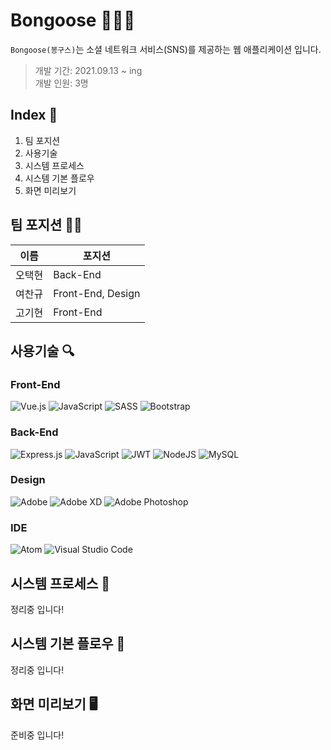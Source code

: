 # Bongoose 👩‍👦‍👦
`Bongoose(봉구스)`는 소셜 네트워크 서비스(SNS)를 제공하는 웹 애플리케이션 입니다. <br />

> 개발 기간: 2021.09.13 ~ ing <br />
> 개발 인원: 3명

## Index 📖
1. 팀 포지션
1. 사용기술
1. 시스템 프로세스
1. 시스템 기본 플로우
1. 화면 미리보기

## 팀 포지션 👨‍💻

이름 | 포지션
--- | ---
오택현 | Back-End 
여찬규 | Front-End, Design
고기현 | Front-End

## 사용기술 🔍

### Front-End
![Vue.js](https://img.shields.io/badge/vuejs-%2335495e.svg?style=for-the-badge&logo=vuedotjs&logoColor=%234FC08D)
![JavaScript](https://img.shields.io/badge/javascript-%23323330.svg?style=for-the-badge&logo=javascript&logoColor=%23F7DF1E)
![SASS](https://img.shields.io/badge/SASS-hotpink.svg?style=for-the-badge&logo=SASS&logoColor=white)
![Bootstrap](https://img.shields.io/badge/bootstrap-%23563D7C.svg?style=for-the-badge&logo=bootstrap&logoColor=white)

### Back-End
![Express.js](https://img.shields.io/badge/express.js-%23404d59.svg?style=for-the-badge&logo=express&logoColor=%2361DAFB)
![JavaScript](https://img.shields.io/badge/javascript-%23323330.svg?style=for-the-badge&logo=javascript&logoColor=%23F7DF1E)
![JWT](https://img.shields.io/badge/JWT-black?style=for-the-badge&logo=JSON%20web%20tokens)
![NodeJS](https://img.shields.io/badge/node.js-6DA55F?style=for-the-badge&logo=node.js&logoColor=white)
![MySQL](https://img.shields.io/badge/mysql-%2300f.svg?style=for-the-badge&logo=mysql&logoColor=white)

### Design
![Adobe](https://img.shields.io/badge/adobe-%23FF0000.svg?style=for-the-badge&logo=adobe&logoColor=white)
![Adobe XD](https://img.shields.io/badge/Adobe%20XD-470137?style=for-the-badge&logo=Adobe%20XD&logoColor=#FF61F6)
![Adobe Photoshop](https://img.shields.io/badge/adobephotoshop-%2331A8FF.svg?style=for-the-badge&logo=adobephotoshop&logoColor=white)

### IDE
![Atom](https://img.shields.io/badge/Atom-%2366595C.svg?style=for-the-badge&logo=atom&logoColor=white)
![Visual Studio Code](https://img.shields.io/badge/Visual%20Studio%20Code-0078d7.svg?style=for-the-badge&logo=visual-studio-code&logoColor=white)

## 시스템 프로세스 📃

정리중 입니다!

## 시스템 기본 플로우 📝

정리중 입니다!

## 화면 미리보기 🖥

준비중 입니다!
